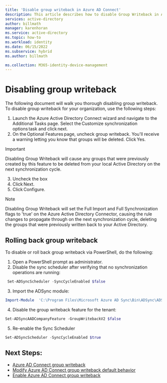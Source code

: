 ```yaml
---
title: 'Disable group writeback in Azure AD Connect'
description: This article describes how to disable Group Writeback in Azure AD Connect. 
services: active-directory
author: billmath
manager: karenhoran
ms.service: active-directory
ms.topic: how-to
ms.workload: identity
ms.date: 06/15/2022
ms.subservice: hybrid
ms.author: billmath

ms.collection: M365-identity-device-management
---
```


# Disabling group writeback 
The following document will walk you thorough disabling group writeback. To disable group writeback for your organization, use the following steps: 

1. Launch the Azure Active Directory Connect wizard and navigate to the Additional Tasks page. Select the Customize synchronization options task and click next. 
2. On the Optional Features page, uncheck group writeback. You'll receive a warning letting you know that groups will be deleted. Click Yes. 
 >[!Important] 
 >Disabling Group Writeback will cause any groups that were previously created by this feature to be deleted from your local Active Directory on the next synchronization cycle. 

3. Uncheck the box 
4. Click Next. 
5. Click Configure. 


>[!Note] 
>Disabling Group Writeback will set the Full Import and Full Synchronization flags to 'true' on the Azure Active Directory Connector, causing the rule changes to propagate through on the next synchronization cycle, deleting the groups that were previously written back to your Active Directory. 

 

## Rolling back group writeback 

To disable or roll back group writeback via PowerShell, do the following: 

1. Open a PowerShell prompt as administrator. 
2. Disable the sync scheduler after verifying that no synchronization operations are running: 
``` PowerShell 
 Set-ADSyncScheduler -SyncCycleEnabled $false  
 ``` 
3. Import the ADSync module: 
 ``` PowerShell 
 Import-Module  'C:\Program Files\Microsoft Azure AD Sync\Bin\ADSync\ADSync.psd1' 
 ``` 
4. Disable the group writeback feature for the tenant: 
 ``` PowerShell 
 Set-ADSyncAADCompanyFeature -GroupWritebackV2 $false 
 ``` 
5. Re-enable the Sync Scheduler 
 ``` PowerShell 
 Set-ADSyncScheduler -SyncCycleEnabled $true  
 ``` 


## Next Steps: 

- [Azure AD Connect group writeback](how-to-connect-group-writeback-v2.md) 
- [Modify Azure AD Connect group writeback default behavior](how-to-connect-modify-group-writeback.md) 
- [Enable Azure AD Connect group writeback](how-to-connect-group-writeback-enable.md) 
 